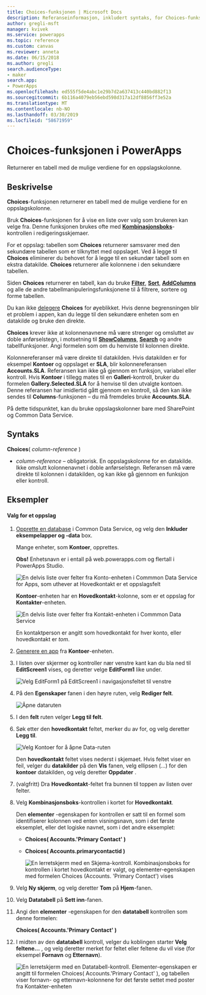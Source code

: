 ```yaml
---
title: Choices-funksjonen | Microsoft Docs
description: Referanseinformasjon, inkludert syntaks, for Choices-funksjonen i PowerApps
author: gregli-msft
manager: kvivek
ms.service: powerapps
ms.topic: reference
ms.custom: canvas
ms.reviewer: anneta
ms.date: 06/15/2018
ms.author: gregli
search.audienceType:
- maker
search.app:
- PowerApps
ms.openlocfilehash: ed555f5de4abc1e29b7d2a637413c440bd882f13
ms.sourcegitcommit: 6b116a4079eb56ebd598d317a12df8856ff3e52a
ms.translationtype: MT
ms.contentlocale: nb-NO
ms.lasthandoff: 03/30/2019
ms.locfileid: "58671959"
---
```

# <a name="choices-function-in-powerapps"></a>Choices-funksjonen i PowerApps
Returnerer en tabell med de mulige verdiene for en oppslagskolonne.

## <a name="description"></a>Beskrivelse
**Choices**-funksjonen returnerer en tabell med de mulige verdiene for en oppslagskolonne.  

Bruk **Choices**-funksjonen for å vise en liste over valg som brukeren kan velge fra. Denne funksjonen brukes ofte med [**Kombinasjonsboks**](../controls/control-combo-box.md)-kontrollen i redigeringsskjemaer.

For et oppslag: tabellen som **Choices** returnerer samsvarer med den sekundære tabellen som er tilknyttet med oppslaget. Ved å legge til **Choices** eliminerer du behovet for å legge til en sekundær tabell som en ekstra datakilde. **Choices** returnerer alle kolonnene i den sekundære tabellen.

Siden **Choices** returnerer en tabell, kan du bruke [**Filter**](function-filter-lookup.md), [**Sort**](function-sort.md), [**AddColumns**](function-table-shaping.md) og alle de andre tabellmanipuleringsfunksjonene til å filtrere, sortere og forme tabellen. 

Du kan ikke [delegere](../delegation-overview.md) **Choices** for øyeblikket. Hvis denne begrensningen blir et problem i appen, kan du legge til den sekundære enheten som en datakilde og bruke den direkte. 

**Choices** krever ikke at kolonnenavnene må være strenger og omsluttet av doble anførselstegn, i motsetning til [**ShowColumns**](function-table-shaping.md), [**Search**](function-filter-lookup.md) og andre tabellfunksjoner. Angi formelen som om du henviste til kolonnen direkte.

Kolonnereferanser må være direkte til datakilden. Hvis datakilden er for eksempel **Kontoer** og oppslaget er **SLA**, blir kolonnereferansen **Accounts.SLA**. Referansen kan ikke gå gjennom en funksjon, variabel eller kontroll. Hvis **Kontoer** i tillegg mates til en **Galleri**-kontroll, bruker du formelen **Gallery.Selected.SLA** for å henvise til den utvalgte kontoen. Denne referansen har imidlertid gått gjennom en kontroll, så den kan ikke sendes til **Columns**-funksjonen – du må fremdeles bruke **Accounts.SLA**.

På dette tidspunktet, kan du bruke oppslagskolonner bare med SharePoint og Common Data Service.

## <a name="syntax"></a>Syntaks
**Choices**( *column-reference* )

* *column-reference* – obligatorisk.  En oppslagskolonne for en datakilde. Ikke omslutt kolonnenavnet i doble anførselstegn. Referansen må være direkte til kolonnen i datakilden, og kan ikke gå gjennom en funksjon eller kontroll.

## <a name="examples"></a>Eksempler

#### <a name="choices-for-a-lookup"></a>Valg for et oppslag

1. [Opprette en database](../../../administrator/create-database.md) i Common Data Service, og velg den **Inkluder eksempelapper og -data** box.

    Mange enheter, som **Kontoer**, opprettes.

    **Obs!** Enhetsnavn er i entall på web.powerapps.com og flertall i PowerApps Studio.

    ![En delvis liste over felter fra Konto-enheten i Commmon Data Service for Apps, som uthever at Hovedkontakt er et oppslagsfelt](media/function-choices/entity-account.png)

    **Kontoer**-enheten har en **Hovedkontakt**-kolonne, som er et oppslag for **Kontakter**-enheten.  

    ![En delvis liste over felter fra Kontakt-enheten i Commmon Data Service](media/function-choices/entity-contact.png)

    En kontaktperson er angitt som hovedkontakt for hver konto, eller hovedkontakt er *tom*.

1. [Generere en app](../data-platform-create-app.md) fra **Kontoer**-enheten.

1. I listen over skjermer og kontroller nær venstre kant kan du bla ned til **EditScreen1** vises, og deretter velge **EditForm1** like under.

    ![Velg EditForm1 på EditScreen1 i navigasjonsfeltet til venstre](media/function-choices/select-editform.png)

1. På den **Egenskaper** fanen i den høyre ruten, velg **Rediger felt**.

    ![Åpne dataruten](media/function-choices/open-data-pane.png)

1. I den **felt** ruten velger **Legg til felt**.

1. Søk etter den **hovedkontakt** feltet, merker du av for, og velg deretter **Legg til**.

    ![Velg Kontoer for å åpne Data-ruten](media/function-choices/field-list.png)

    Den **hovedkontakt** feltet vises nederst i skjemaet. Hvis feltet viser en feil, velger du **datakilder** på den **Vis** fanen, velg ellipsen (...) for den **kontoer** datakilden, og velg deretter **Oppdater** .

1. (valgfritt) Dra **Hovedkontakt**-feltet fra bunnen til toppen av listen over felter.

1. Velg **Kombinasjonsboks**-kontrollen i kortet for **Hovedkontakt**.

    Den **elementer** -egenskapen for kontrollen er satt til en formel som identifiserer kolonnen ved enten visningsnavn, som i det første eksemplet, eller det logiske navnet, som i det andre eksemplet:

   - **Choices( Accounts.'Primary Contact' )**
   - **Choices( Accounts.primarycontactid )**

     ![En lerretskjerm med en Skjema-kontroll. Kombinasjonsboks for kontrollen i kortet hovedkontakt er valgt, og elementer-egenskapen med formelen Choices (Accounts. 'Primary Contact') vises](media/function-choices/accounts-primary-contact.png)

1. Velg **Ny skjerm**, og velg deretter **Tom** på **Hjem**-fanen.

1. Velg **Datatabell** på **Sett inn**-fanen.

1. Angi den **elementer** -egenskapen for den **datatabell** kontrollen som denne formelen:

     **Choices( Accounts.'Primary Contact' )**

1. I midten av den **datatabell** kontroll, velger du koblingen starter **Velg feltene...** , og velg deretter merket for feltet eller feltene du vil vise (for eksempel **Fornavn** og **Etternavn**).

     ![En lerretskjerm med en Datatabell-kontroll. Elementer-egenskapen er angitt til formelen Choices( Accounts.'Primary Contact' ), og tabellen viser fornavn- og etternavn-kolonnene for det første settet med poster fra Kontakter-enheten](media/function-choices/full-accounts-pc.png)